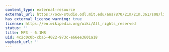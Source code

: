 ```yaml
---
content_type: external-resource
external_url: https://ocw-studio.odl.mit.edu/ans7870/21m/21m.361/s08/listening/module_0/0212_It_was_so_nice_to_see_you_again-voice_Jen_Myung-excerpt.mp3
has_external_license_warning: true
license: https://en.wikipedia.org/wiki/All_rights_reserved
status: ''
title: MP3 - 6.1MB
uid: 4c2c0c0b-cba5-4022-973c-e66ee3601a18
wayback_url: ''
---
```

